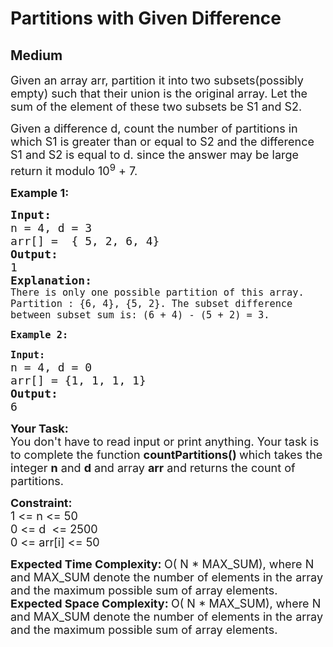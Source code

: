 # Partitions with Given Difference
## Medium
<div class="problems_problem_content__Xm_eO"><p><span style="font-size:18px">Given an array arr, partition it into two subsets(possibly empty) such that their union is the original array. Let the sum of the element of these two subsets be S1 and S2.&nbsp;</span></p>

<p><span style="font-size:18px">Given a difference d, count the number of partitions in which S1 is greater than or equal to S2 and the difference S1 and S2 is equal to d. since the answer may be large return it modulo 10<sup>9</sup>&nbsp;+ 7.</span></p>

<p><strong><span style="font-size:18px">Example 1:</span></strong></p>

<pre style="position: relative;"><span style="font-size:18px"><strong>Input:</strong>
n = 4, d = 3
arr[] =  { 5, 2, 6, 4}
<strong>Output:</strong>
1
<strong>Explanation:</strong>
<code>There is only one possible partition of this array. Partition : {6, 4}, {5, 2}. The subset difference between subset sum is: (6 + 4) - (5 + 2) = 3.</code></span><div class="open_grepper_editor" title="Edit &amp; Save To Grepper"></div></pre>

<p><strong><span style="font-size:18px"><code>Example 2:</code></span></strong></p>

<pre style="position: relative;"><span style="font-size:18px"><code><strong>Input:</strong>
</code>n = 4, d = 0
arr[] = {1, 1, 1, 1}
<strong>Output:</strong>
6 </span><div class="open_grepper_editor" title="Edit &amp; Save To Grepper"></div></pre>

<p><strong><span style="font-size:18px">Your Task:</span></strong><br>
<span style="font-size:18px">You don't have to read input or print anything. Your task is to complete the function&nbsp;<strong>countPartitions()&nbsp;</strong>which takes the integer&nbsp;<strong>n</strong>&nbsp;and <strong>d</strong> and array <strong>arr</strong> and returns the count of partitions.</span></p>

<p><strong><span style="font-size:18px">Constraint:</span></strong><br>
<span style="font-size:18px">1 &lt;= n &lt;= 50<br>
0 &lt;= d&nbsp; &lt;= 2500<br>
0 &lt;= arr[i] &lt;= 50</span></p>

<p><strong><span style="font-size:18px">Expected Time Complexity:&nbsp;</span></strong><span style="font-size:18px">O( N * MAX_SUM), where N and MAX_SUM denote the number of elements in the array and the maximum possible sum of array elements.</span><br>
<strong><span style="font-size:18px">Expected Space Complexity:&nbsp;</span></strong><span style="font-size:18px">O( N * MAX_SUM), where N and MAX_SUM denote the number of elements in the array and the maximum possible sum of array elements.</span></p>
</div>